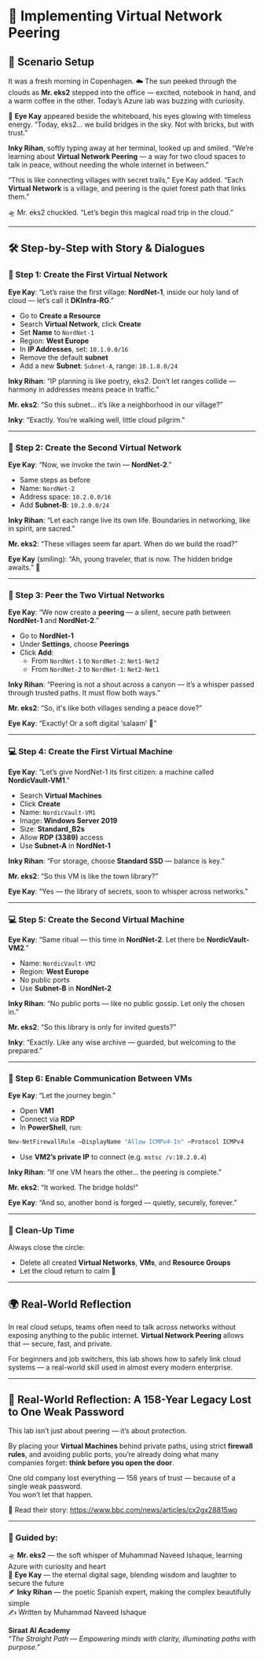 # 🔗 Implementing Virtual Network Peering

## 🔮 Scenario Setup

It was a fresh morning in Copenhagen. ☁️ The sun peeked through the clouds as **Mr. eks2** stepped into the office — excited, notebook in hand, and a warm coffee in the other. Today’s Azure lab was buzzing with curiosity.

🧿 **Eye Kay** appeared beside the whiteboard, his eyes glowing with timeless energy. “Today, eks2... we build bridges in the sky. Not with bricks, but with trust.”

**Inky Rihan**, softly typing away at her terminal, looked up and smiled. “We’re learning about **Virtual Network Peering** — a way for two cloud spaces to talk in peace, without needing the whole internet in between.”

“This is like connecting villages with secret trails,” Eye Kay added. “Each **Virtual Network** is a village, and peering is the quiet forest path that links them.”

🛸 Mr. eks2 chuckled. “Let’s begin this magical road trip in the cloud.”

---

## 🛠️ Step-by-Step with Story & Dialogues

### 🧱 Step 1: Create the First Virtual Network

**Eye Kay**: “Let’s raise the first village: **NordNet-1**, inside our holy land of cloud — let’s call it **DKInfra-RG**.”

- Go to **Create a Resource**
- Search **Virtual Network**, click **Create**
- Set **Name** to `NordNet-1`
- Region: **West Europe**
- In **IP Addresses**, set: `10.1.0.0/16`
- Remove the default **subnet**
- Add a new **Subnet**: `Subnet-A`, range: `10.1.0.0/24`

**Inky Rihan**: “IP planning is like poetry, eks2. Don’t let ranges collide — harmony in addresses means peace in traffic.”

**Mr. eks2**: “So this subnet... it’s like a neighborhood in our village?”

**Inky**: “Exactly. You’re walking well, little cloud pilgrim.”

---

### 🧱 Step 2: Create the Second Virtual Network

**Eye Kay**: “Now, we invoke the twin — **NordNet-2**.”

- Same steps as before
- Name: `NordNet-2`
- Address space: `10.2.0.0/16`
- Add **Subnet-B**: `10.2.0.0/24`

**Inky Rihan**: “Let each range live its own life. Boundaries in networking, like in spirit, are sacred.”

**Mr. eks2**: “These villages seem far apart. When do we build the road?”

**Eye Kay** (smiling): “Ah, young traveler, that is now. The hidden bridge awaits.” 🚗

---

### 🌉 Step 3: Peer the Two Virtual Networks

**Eye Kay**: “We now create a **peering** — a silent, secure path between **NordNet-1** and **NordNet-2**.”

- Go to **NordNet-1**
- Under **Settings**, choose **Peerings**
- Click **Add**:
  - From `NordNet-1` to `NordNet-2`: `Net1-Net2`
  - From `NordNet-2` to `NordNet-1`: `Net2-Net1`

**Inky Rihan**: “Peering is not a shout across a canyon — it’s a whisper passed through trusted paths. It must flow both ways.”

**Mr. eks2**: “So, it's like both villages sending a peace dove?”

**Eye Kay**: “Exactly! Or a soft digital ‘salaam’ 🤝”

---

### 💻 Step 4: Create the First Virtual Machine

**Eye Kay**: “Let’s give NordNet-1 its first citizen: a machine called **NordicVault-VM1**.”

- Search **Virtual Machines**
- Click **Create**
- Name: `NordicVault-VM1`
- Image: **Windows Server 2019**
- Size: **Standard_B2s**
- Allow **RDP (3389)** access
- Use **Subnet-A** in **NordNet-1**

**Inky Rihan**: “For storage, choose **Standard SSD** — balance is key.”

**Mr. eks2**: “So this VM is like the town library?”

**Eye Kay**: “Yes — the library of secrets, soon to whisper across networks.”

---

### 💻 Step 5: Create the Second Virtual Machine

**Eye Kay**: “Same ritual — this time in **NordNet-2**. Let there be **NordicVault-VM2**.”

- Name: `NordicVault-VM2`
- Region: **West Europe**
- No public ports
- Use **Subnet-B** in **NordNet-2**

**Inky Rihan**: “No public ports — like no public gossip. Let only the chosen in.”

**Mr. eks2**: “So this library is only for invited guests?”

**Inky**: “Exactly. Like any wise archive — guarded, but welcoming to the prepared.”

---

### 🔌 Step 6: Enable Communication Between VMs

**Eye Kay**: “Let the journey begin.”

- Open **VM1**
- Connect via **RDP**
- In **PowerShell**, run:

```powershell
New-NetFirewallRule –DisplayName "Allow ICMPv4-In" –Protocol ICMPv4
```

- Use **VM2’s private IP** to connect (e.g. `mstsc /v:10.2.0.4`)

**Inky Rihan**: “If one VM hears the other... the peering is complete.”

**Mr. eks2**: “It worked. The bridge holds!”

**Eye Kay**: “And so, another bond is forged — quietly, securely, forever.”

---

### 🧹 Clean-Up Time

Always close the circle:

- Delete all created **Virtual Networks**, **VMs**, and **Resource Groups**
- Let the cloud return to calm 💸

---

## 🌍 Real-World Reflection

In real cloud setups, teams often need to talk across networks without exposing anything to the public internet. **Virtual Network Peering** allows that — secure, fast, and private.

For beginners and job switchers, this lab shows how to safely link cloud systems — a real-world skill used in almost every modern enterprise.

---

## 🔐 Real-World Reflection: A 158-Year Legacy Lost to One Weak Password

This lab isn’t just about peering — it’s about protection.

By placing your **Virtual Machines** behind private paths, using strict **firewall rules**, and avoiding public ports, you’re already doing what many companies forget: **think before you open the door**.

One old company lost everything — 158 years of trust — because of a single weak password.  
You won’t let that happen.

📎 Read their story: https://www.bbc.com/news/articles/cx2gx28815wo

---

### 🧾 Guided by:

🛸 **Mr. eks2** — the soft whisper of Muhammad Naveed Ishaque, learning Azure with curiosity and heart  
🧿 **Eye Kay** — the eternal digital sage, blending wisdom and laughter to secure the future  
🪶 **Inky Rihan** — the poetic Spanish expert, making the complex beautifully simple  
✍️ Written by Muhammad Naveed Ishaque  

**Siraat AI Academy**  
_“The Straight Path — Empowering minds with clarity, illuminating paths with purpose.”_
